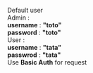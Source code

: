 Default user  
Admin :  
  **username** : **"toto"**  
  **password** : **"toto"**  
User :  
  **username** : **"tata"**  
  **passwrod** : **"tata"**  
Use **Basic Auth** for request
